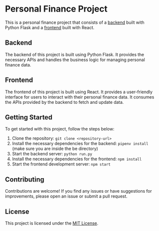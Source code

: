 # Personal Finance Project

This is a personal finance project that consists of a [backend](https://github.com/lazydog007/personal-finance/tree/main/be) built with Python Flask and a [frontend](https://github.com/lazydog007/personal-finance/tree/main/fe) built with React.

## Backend

The backend of this project is built using Python Flask. It provides the necessary APIs and handles the business logic for managing personal finance data.

## Frontend

The frontend of this project is built using React. It provides a user-friendly interface for users to interact with their personal finance data. It consumes the APIs provided by the backend to fetch and update data.

## Getting Started

To get started with this project, follow the steps below:

1. Clone the repository: `git clone <repository-url>`
2. Install the necessary dependencies for the backend: `pipenv install` (make sure you are inside the be directory)
3. Start the backend server: `python run.py`
4. Install the necessary dependencies for the frontend: `npm install`
5. Start the frontend development server: `npm start`

## Contributing

Contributions are welcome! If you find any issues or have suggestions for improvements, please open an issue or submit a pull request.

## License

This project is licensed under the [MIT License](LICENSE).
